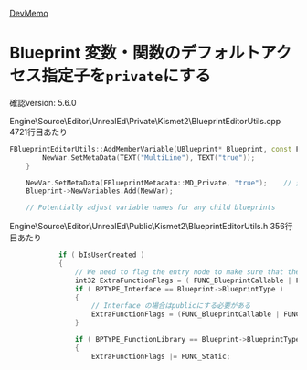 [DevMemo](../index.md)

# Blueprint 変数・関数のデフォルトアクセス指定子を`private`にする

確認version: 5.6.0

Engine\Source\Editor\UnrealEd\Private\Kismet2\BlueprintEditorUtils.cpp
4721行目あたり
```C++
FBlueprintEditorUtils::AddMemberVariable(UBlueprint* Blueprint, const FName
		NewVar.SetMetaData(TEXT("MultiLine"), TEXT("true"));
	}

	NewVar.SetMetaData(FBlueprintMetadata::MD_Private, "true");    // 変数の初期アクセス権をPrivateに
	Blueprint->NewVariables.Add(NewVar);

	// Potentially adjust variable names for any child blueprints

```

Engine\Source\Editor\UnrealEd\Public\Kismet2\BlueprintEditorUtils.h
356行目あたり
```C++
			if ( bIsUserCreated )
			{
				// We need to flag the entry node to make sure that the compiled function is callable from Kismet2
				int32 ExtraFunctionFlags = ( FUNC_BlueprintCallable | FUNC_BlueprintEvent | FUNC_Private ); // 関数の初期アクセス権をPrivateに
				if ( BPTYPE_Interface == Blueprint->BlueprintType )
				{
					// Interface の場合はpublicにする必要がある
					ExtraFunctionFlags = (FUNC_BlueprintCallable | FUNC_BlueprintEvent | FUNC_Public);
				}

				if ( BPTYPE_FunctionLibrary == Blueprint->BlueprintType )
				{
					ExtraFunctionFlags |= FUNC_Static;

```